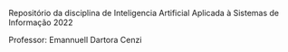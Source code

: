 Repositório da disciplina de Inteligencia Artificial Aplicada à Sistemas de Informação 2022

Professor: Emannuell Dartora Cenzi